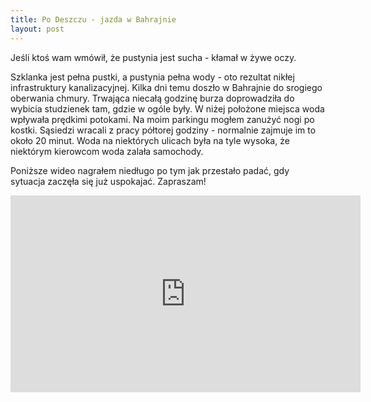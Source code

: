 ```yaml
---
title: Po Deszczu - jazda w Bahrajnie
layout: post
---
```


Jeśli ktoś wam wmówił, że pustynia jest sucha - kłamał w żywe oczy. 

Szklanka jest pełna pustki, a pustynia pełna wody - oto rezultat nikłej infrastruktury kanalizacyjnej. Kilka dni temu doszło w Bahrajnie do srogiego oberwania chmury. Trwająca niecałą godzinę burza doprowadziła do wybicia studzienek tam, gdzie w ogóle były. W niżej położone miejsca woda wpływała prędkimi potokami. Na moim parkingu mogłem zanużyć nogi po kostki. Sąsiedzi wracali z pracy półtorej godziny - normalnie zajmuje im to około 20 minut. Woda na niektórych ulicach była na tyle wysoka, że niektórym kierowcom woda zalała samochody.

Poniższe wideo nagrałem niedługo po tym jak przestało padać, gdy sytuacja zaczęła się już uspokajać. Zapraszam! 

<iframe width="560" height="315" src="https://www.youtube.com/embed/uHkIZVWhwR4?si=duLqjBo7YIuBeB5b" title="YouTube video player" frameborder="0" allow="accelerometer; autoplay; clipboard-write; encrypted-media; gyroscope; picture-in-picture; web-share" allowfullscreen></iframe>
